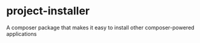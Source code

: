 # project-installer
A composer package that makes it easy to install other composer-powered applications
